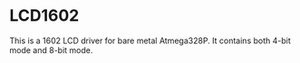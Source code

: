 # LCD1602
This is a 1602 LCD driver for bare metal Atmega328P. It contains both 4-bit mode and 8-bit mode.
